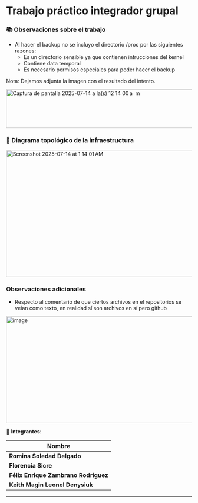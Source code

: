 # Trabajo práctico integrador grupal

### 📚 Observaciones sobre el trabajo 
- Al hacer el backup no se incluyo el directorio /proc por las siguientes razones: 
  - Es un directorio sensible ya que contienen intrucciones del kernel
  - Contiene data temporal
  - Es necesario permisos especiales para poder hacer el backup
    
Nota: Dejamos adjunta la imagen con el resultado del intento.

<img width="549" height="105" alt="Captura de pantalla 2025-07-14 a la(s) 12 14 00 a  m" src="https://github.com/user-attachments/assets/c83ce999-22b6-42ec-b800-6f2fcf0c0bf5" />

 ### 🎯 Diagrama topológico de la infraestructura

<img width="604" height="344" alt="Screenshot 2025-07-14 at 1 14 01 AM" src="https://github.com/user-attachments/assets/8bff079c-1d3e-46eb-bdf2-f6d294491bdf" />

### Observaciones adicionales
- Respecto al comentario de que ciertos archivos en el repositorios se veian como texto, en realidad sí son archivos en sí pero github
<img width="731" height="290" alt="image" src="https://github.com/user-attachments/assets/29af3087-b88f-4e66-8031-2b47ffd51116" />

🚀 **Integrantes**: 

| Nombre |
|--------|
| **Romina Soledad Delgado** 
| **Florencia Sicre** 
| **Félix Enrique Zambrano Rodriguez** 
| **Keith Magin Leonel Denysiuk** 

---
